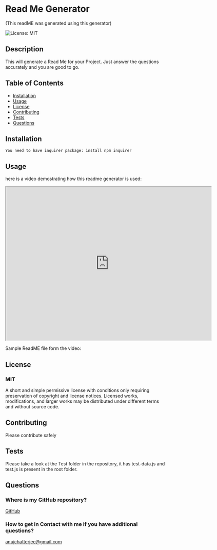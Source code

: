 # Read Me Generator
(This readME was generated using this generator)

![License: MIT](https://img.shields.io/badge/License-MIT-green.svg)

## Description

This will generate a Read Me for your Project. Just answer the questions accurately and you are good to go.
    

## Table of Contents
* [Installation](#installation)
* [Usage](#usage)
* [License](#license)
* [Contributing](#contributing)
* [Tests](#tests)
* [Questions](#questions)

## Installation

    You need to have inquirer package: install npm inquirer
    

## Usage

here is a video demostrating how this readme generator is used:

<iframe src="https://drive.google.com/file/d/1N792ZT_x8sOseTJsQFvsBrrqCgl0v5Gk/preview" width="640" height="480"></iframe>

Sample ReadME file form the video: 
    

## License

### MIT
A short and simple permissive license with conditions only requiring preservation of copyright and license notices. Licensed works, modifications, and larger works may be distributed under different terms and without source code.
        

## Contributing

Please contribute safely
    

## Tests

Please take a look at the Test folder in the repository, it has test-data.js and test.js is present in the root folder. 
    

## Questions
### Where is my GitHub repository?
[GitHub](https://github.com/chattean
    )

### How to get in Contact with me if you have additional questions?

anujchatterjee@gmail.com
    

